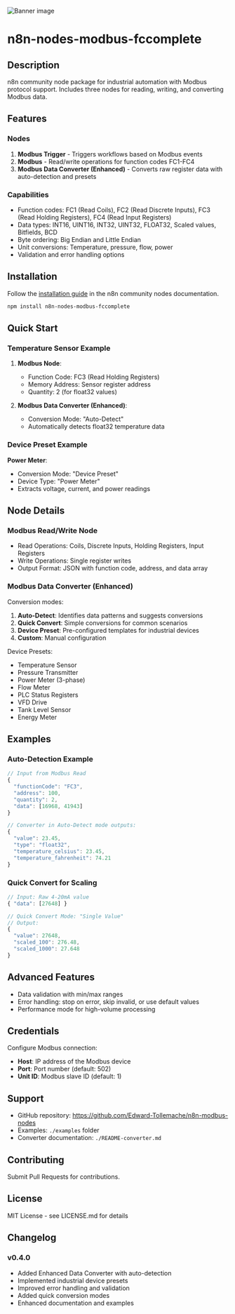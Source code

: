 ![Banner image](https://user-images.githubusercontent.com/10284570/173569848-c624317f-42b1-45a6-ab09-f0ea3c247648.png)

# n8n-nodes-modbus-fccomplete

## Description

n8n community node package for industrial automation with Modbus protocol support. Includes three nodes for reading, writing, and converting Modbus data.

## Features

### Nodes

1. **Modbus Trigger** - Triggers workflows based on Modbus events
2. **Modbus** - Read/write operations for function codes FC1-FC4
3. **Modbus Data Converter (Enhanced)** - Converts raw register data with auto-detection and presets

### Capabilities

- Function codes: FC1 (Read Coils), FC2 (Read Discrete Inputs), FC3 (Read Holding Registers), FC4 (Read Input Registers)
- Data types: INT16, UINT16, INT32, UINT32, FLOAT32, Scaled values, Bitfields, BCD
- Byte ordering: Big Endian and Little Endian
- Unit conversions: Temperature, pressure, flow, power
- Validation and error handling options

## Installation

Follow the [installation guide](https://docs.n8n.io/integrations/community-nodes/installation/) in the n8n community nodes documentation.

```bash
npm install n8n-nodes-modbus-fccomplete
```

## Quick Start

### Temperature Sensor Example

1. **Modbus Node**:
   - Function Code: FC3 (Read Holding Registers)
   - Memory Address: Sensor register address
   - Quantity: 2 (for float32 values)

2. **Modbus Data Converter (Enhanced)**: 
   - Conversion Mode: "Auto-Detect"
   - Automatically detects float32 temperature data

### Device Preset Example

**Power Meter**:
- Conversion Mode: "Device Preset"
- Device Type: "Power Meter"
- Extracts voltage, current, and power readings

## Node Details

### Modbus Read/Write Node

- Read Operations: Coils, Discrete Inputs, Holding Registers, Input Registers
- Write Operations: Single register writes
- Output Format: JSON with function code, address, and data array

### Modbus Data Converter (Enhanced)

Conversion modes:

1. **Auto-Detect**: Identifies data patterns and suggests conversions
2. **Quick Convert**: Simple conversions for common scenarios
3. **Device Preset**: Pre-configured templates for industrial devices
4. **Custom**: Manual configuration

Device Presets:
- Temperature Sensor
- Pressure Transmitter
- Power Meter (3-phase)
- Flow Meter
- PLC Status Registers
- VFD Drive
- Tank Level Sensor
- Energy Meter

## Examples

### Auto-Detection Example
```javascript
// Input from Modbus Read
{
  "functionCode": "FC3",
  "address": 100,
  "quantity": 2,
  "data": [16968, 41943]
}

// Converter in Auto-Detect mode outputs:
{
  "value": 23.45,
  "type": "float32",
  "temperature_celsius": 23.45,
  "temperature_fahrenheit": 74.21
}
```

### Quick Convert for Scaling
```javascript
// Input: Raw 4-20mA value
{ "data": [27648] }

// Quick Convert Mode: "Single Value"
// Output:
{
  "value": 27648,
  "scaled_100": 276.48,
  "scaled_1000": 27.648
}
```

## Advanced Features

- Data validation with min/max ranges
- Error handling: stop on error, skip invalid, or use default values
- Performance mode for high-volume processing

## Credentials

Configure Modbus connection:
- **Host**: IP address of the Modbus device
- **Port**: Port number (default: 502)
- **Unit ID**: Modbus slave ID (default: 1)

## Support

- GitHub repository: https://github.com/Edward-Tollemache/n8n-modbus-nodes
- Examples: `./examples` folder
- Converter documentation: `./README-converter.md`

## Contributing

Submit Pull Requests for contributions.

## License

MIT License - see LICENSE.md for details

## Changelog

### v0.4.0
- Added Enhanced Data Converter with auto-detection
- Implemented industrial device presets
- Improved error handling and validation
- Added quick conversion modes
- Enhanced documentation and examples